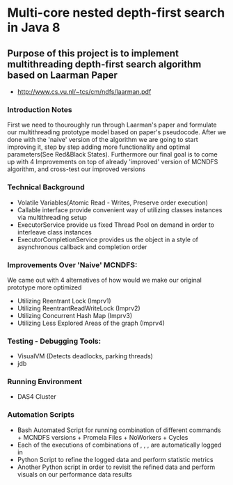 # Multi-core nested depth-first search in Java 8

## Purpose of this project is to implement multithreading depth-first search algorithm based on Laarman Paper
* http://www.cs.vu.nl/~tcs/cm/ndfs/laarman.pdf

### Introduction Notes
First we need to thouroughly run through Laarman's paper and formulate our multithreading prototype model based
on paper's pseudocode.
After we done with the 'naive' version of the algorithm we are going to start improving it, step by step adding 
more functionality and optimal parameters(See Red&Black States).
Furthermore our final goal is to come up with 4 Improvements on top of already 'improved' version of MCNDFS algorithm,
and cross-test our improved versions

### Technical Background
* Volatile Variables(Atomic Read - Writes, Preserve order execution)
* Callable interface provide convenient way of utilizing classes instances via multithreading setup
* ExecutorService provide us fixed Thread Pool on demand in order to interleave class instances  
* ExecutorCompletionService provides us the <Future> object in a style of asynchronous callback and completion order

### Improvements Over 'Naive' MCNDFS:
We came out with 4 alternatives of how would we make our original prototype more optimized
* Utilizing Reentrant Lock (Imprv1)
* Utilizing ReentrantReadWriteLock (Imprv2)
* Utilizing Concurrent Hash Map (Imprv3)
* Utilizing Less Explored Areas of the graph (Imprv4)

### Testing - Debugging Tools:
* VisualVM (Detects deadlocks, parking threads)
* jdb

### Running Environment
* DAS4 Cluster

### Automation Scripts
* Bash Automated Script for running combination of different commands + MCNDFS versions + Promela Files + NoWorkers + Cycles
* Each of the executions of combinations of <workers>, <mcndfs>, <promela files>, <repetition cycles> are automatically logged in
* Python Script to refine the logged data and perform statistic metrics
* Another Python script in order to revisit the refined data and perform visuals on our performance data results



